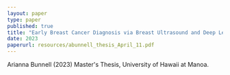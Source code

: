 ```yaml
---
layout: paper
type: paper
published: true
title: "Early Breast Cancer Diagnosis via Breast Ultrasound and Deep Learning"
date: 2023
paperurl: resources/abunnell_thesis_April_11.pdf
---
```

Arianna Bunnell (2023) Master's Thesis, University of Hawaii at Manoa.
